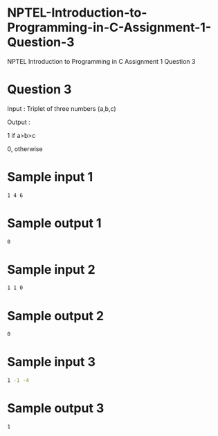 # NPTEL-Introduction-to-Programming-in-C-Assignment-1-Question-3
NPTEL Introduction to Programming in C Assignment 1 Question 3

# Question 3
Input : Triplet of three numbers (a,b,c)

Output : 

1 if a>b>c

0, otherwise

# Sample input 1
```sh
1 4 6
```

# Sample output 1
```sh
0
```

# Sample input 2
```sh
1 1 0
```

# Sample output 2
```sh
0
```

# Sample input 3
```sh
1 -1 -4
```

# Sample output 3
```sh
1
```

